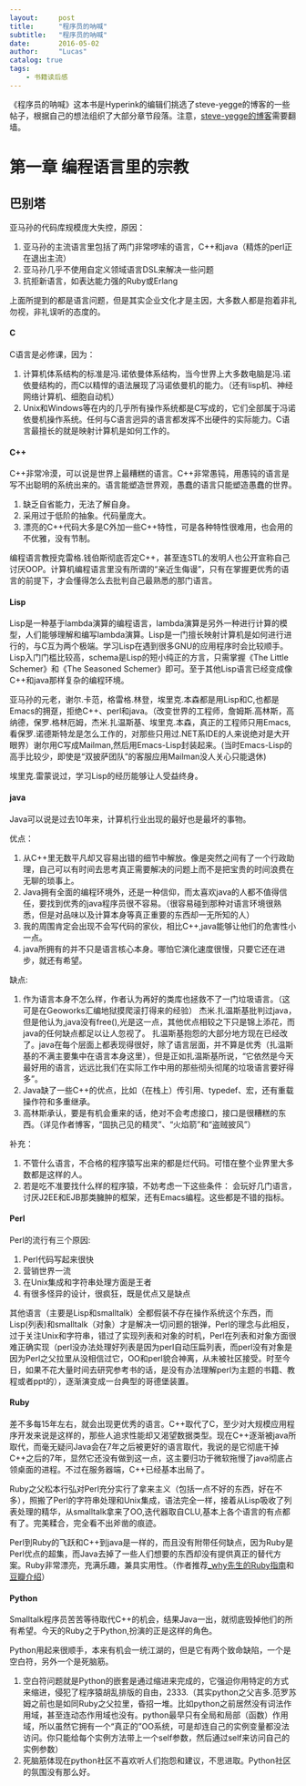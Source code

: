 ```yaml
---
layout:     post
title:      "程序员的呐喊"
subtitle:   "程序员的呐喊"
date:       2016-05-02
author:     "Lucas"
catalog: true
tags:
    - 书籍读后感
---
```


《程序员的呐喊》这本书是Hyperink的编辑们挑选了steve-yegge的博客的一些帖子，根据自己的想法组织了大部分章节段落。注意，[steve-yegge的博客](http://steve-yegge.blogspot.com/)需要翻墙。

# 第一章 编程语言里的宗教

## 巴别塔
亚马孙的代码库规模庞大失控，原因：

1. 亚马孙的主流语言里包括了两门非常啰嗦的语言，C++和java（精炼的perl正在退出主流）
2. 亚马孙几乎不使用自定义领域语言DSL来解决一些问题
3. 抗拒新语言，如表达能力强的Ruby或Erlang

上面所提到的都是语言问题，但是其实企业文化才是主因，大多数人都是抱着非礼勿视，非礼误听的态度的。

#### C
C语言是必修课，因为：

1. 计算机体系结构的标准是冯.诺依曼体系结构，当今世界上大多数电脑是冯.诺依曼结构的，而C以精悍的语法展现了冯诺依曼机的能力。（还有lisp机、神经网络计算机、细胞自动机）
2. Unix和Windows等在内的几乎所有操作系统都是C写成的，它们全部属于冯诺依曼机操作系统。任何与C语言迥异的语言都发挥不出硬件的实际能力。C语言最擅长的就是映射计算机是如何工作的。


#### C++
C++非常冷漠，可以说是世界上最糟糕的语言。C++非常愚钝，用愚钝的语言是写不出聪明的系统出来的。语言能塑造世界观，愚蠢的语言只能塑造愚蠢的世界。

1. 缺乏自省能力，无法了解自身。
2. 采用过于低阶的抽象。代码量庞大。
3. 漂亮的C++代码大多是C外加一些C++特性，可是各种特性很难用，也会用的不优雅，没有节制。

编程语言教授克雷格.钱伯斯彻底否定C++，甚至连STL的发明人也公开宣称自己讨厌OOP。计算机编程语言里没有所谓的“亲近生侮谩”，只有在掌握更优秀的语言的前提下，才会懂得怎么去批判自己最熟悉的那门语言。

#### Lisp
Lisp是一种基于lambda演算的编程语言，lambda演算是另外一种进行计算的模型，人们能够理解和编写lambda演算。Lisp是一门擅长映射计算机是如何进行进行的，与C互为两个极端。学习Lisp在遇到很多GNU的应用程序时会比较顺手。Lisp入门门槛比较高，schema是Lisp的短小纯正的方言，只需掌握《The Little Schemer》和《The Seasoned Schemer》即可。至于其他Lisp语言已经变成像C++和java那样复杂的编程环境。

亚马孙的元老，谢尔.卡范，格雷格.林登，埃里克.本森都是用Lisp和C,也都是Emacs的拥趸，拒绝C++、perl和java。（改变世界的工程师，詹姆斯.高林斯，高纳德，保罗.格林厄姆，杰米.扎温斯基、埃里克.本森，真正的工程师只用Emacs,看保罗.诺德斯特龙是怎么工作的，对那些只用过.NET系IDE的人来说绝对是大开眼界）谢尔用C写成Mailman,然后用Emacs-Lisp封装起来。(当时Emacs-Lisp的高手比较少，即使是“双披萨团队”的客服应用Mailman没人关心只能退休)

埃里克.雷蒙说过，学习Lisp的经历能够让人受益终身。

#### java
Java可以说是过去10年来，计算机行业出现的最好也是最坏的事物。

优点：

1. 从C++里无数平凡却又容易出错的细节中解放。像是突然之间有了一个行政助理，自己可以有时间去思考真正需要解决的问题上而不是把宝贵的时间浪费在无聊的琐事上。
2. Java拥有全面的编程环境外，还是一种信仰，而太喜欢java的人都不值得信任，要找到优秀的java程序员很不容易。（很容易碰到那种对语言环境很熟悉，但是对品味以及计算本身等真正重要的东西却一无所知的人）
3. 我的周围肯定会出现不会写代码的家伙，相比C++,java能够让他们的危害性小一点。
4. java所拥有的并不只是语言核心本身。哪怕它演化速度很慢，只要它还在进步，就还有希望。

缺点:

1. 作为语言本身不怎么样，作者认为再好的类库也拯救不了一门垃圾语言。（这可是在Geoworks汇编地狱摸爬滚打得来的经验）
杰米.扎温斯基批判过java，但是他认为,java没有free(),光是这一点，其他优点相较之下只是锦上添花，而java的任何缺点都足以让人忽视了。
扎温斯基抱怨的大部分地方现在已经改了。java在每个层面上都表现得很好，除了语言层面，并不算是优秀（扎温斯基的不满主要集中在语言本身这里），但是正如扎温斯基所说，“它依然是今天最好用的语言，远远比我们在实际工作中用的那些彻头彻尾的垃圾语言要好得多”。
2. Java缺了一些C++的优点，比如（在栈上）传引用、typedef、宏，还有重载操作符和多重继承。
3. 高林斯承认，要是有机会重来的话，绝对不会考虑接口，接口是很糟糕的东西。（详见作者博客，“固执己见的精灵”、“火焰箭”和“盗贼披风”）

补充：

1. 不管什么语言，不合格的程序猿写出来的都是烂代码。可惜在整个业界里大多数都是这样的人。
2. 若是吃不准要找什么样的程序猿，不妨考虑一下这些条件： 会玩好几门语言，讨厌J2EE和EJB那类臃肿的框架，还有Emacs编程。这些都是不错的指标。

#### Perl
Perl的流行有三个原因:

1. Perl代码写起来很快
2. 营销世界一流
3. 在Unix集成和字符串处理方面是王者
4. 有很多怪异的设计，很疯狂，既是优点又是缺点

其他语言（主要是Lisp和smalltalk）全都假装不存在操作系统这个东西，而Lisp(列表)和smalltalk（对象）才是解决一切问题的银弹，Perl的理念与此相反，过于关注Unix和字符串，错过了实现列表和对象的时机，Perl在列表和对象方面很难正确实现（perl没办法处理好列表是因为perl自动压扁列表，而perl没有对象是因为Perl之父拉里从没相信过它，OO和perl貌合神离，从未被社区接受。时至今日，如果不花大量时间去研究参考书的话，是没有办法理解perl为主题的书籍、教程或者ppt的），逐渐演变成一台典型的哥德堡装置。

#### Ruby
差不多每15年左右，就会出现更优秀的语言。C++取代了C，至少对大规模应用程序开发来说是这样的，那些人追求性能却又渴望数据类型。现在C++逐渐被java所取代，而毫无疑问Java会在7年之后被更好的语言取代，我说的是它彻底干掉C++之后的7年，显然它还没有做到这一点，这主要归功于微软拖慢了java彻底占领桌面的进程。不过在服务器端，C++已经基本出局了。

Ruby之父松本行弘对Perl充分实行了拿来主义（包括一点不好的东西，好在不多），照搬了Perl的字符串处理和Unix集成，语法完全一样，接着从Lisp吸收了列表处理的精华，从smalltalk拿来了OO,迭代器取自CLU,基本上各个语言的有点都有了。完美糅合，完全看不出斧凿的痕迹。

Perl到Ruby的飞跃和C++到java是一样的，而且没有附带任何缺点，因为Ruby是Perl优点的超集，而Java去掉了一些人们想要的东西却没有提供真正的替代方案。Ruby非常漂亮，充满乐趣，兼具实用性。（作者推荐[_why先生的Ruby指南](http://en.wikipedia.org/wiki/Why_the_lucky_stiff)和[豆瓣介绍](http://www.douban.com/note/64005602/)）

#### Python
Smalltalk程序员苦苦等待取代C++的机会，结果Java一出，就彻底毁掉他们的所有希望。今天的Ruby之于Python,扮演的正是这样的角色。

Python用起来很顺手，本来有机会一统江湖的，但是它有两个致命缺陷，一个是空白符，另外一个是死脑筋。

1. 空白符问题就是Python的嵌套是通过缩进来完成的，它强迫你用特定的方式来缩进，侵犯了程序猿胡乱排版的自由，2333.（其实python之父吉多.范罗苏姆之前也是如同Ruby之父拉里，昏招一堆。比如python之前居然没有词法作用域，甚至连动态作用域也没有。python最早只有全局和局部（函数）作用域，所以虽然它拥有一个“真正的”OO系统，可是却连自己的实例变量都没法访问。你只能给每个实例方法带上一个self参数，然后通过self来访问自己的实例参数）
2. 死脑筋体现在python社区不喜欢听人们抱怨和建议，不思进取。Python社区的氛围没有那么好。

